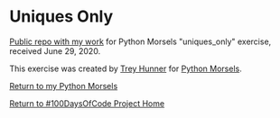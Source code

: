 # Uniques Only

[Public repo with my work](https://github.com/mUtterberg/python_morsels/tree/master/uniques_only/) for Python Morsels "uniques_only" exercise, received June 29, 2020.

This exercise was created by [Trey Hunner](https://treyhunner.com/) for [Python Morsels](https://try.pythonmorsels.com/).

[Return to my Python Morsels](https://mutterberg.github.io/python_morsels)

[Return to #100DaysOfCode Project Home](https://mutterberg.github.io)
